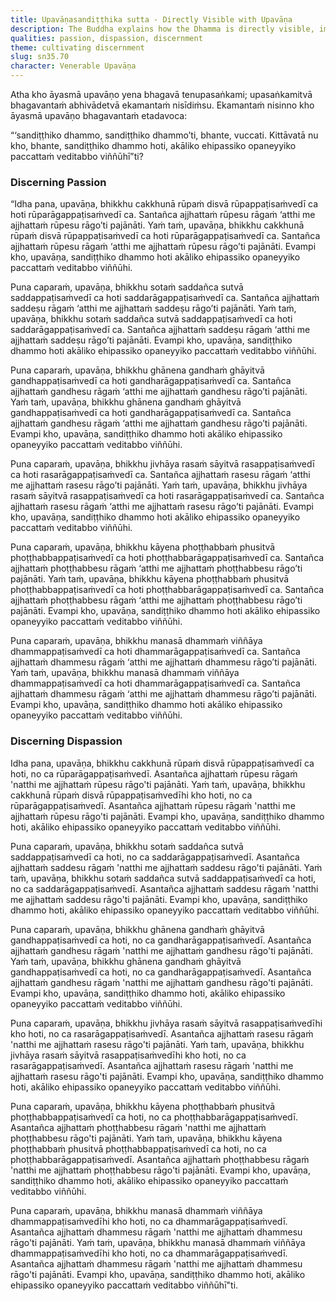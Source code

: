 ```yaml
---
title: Upavāṇasandiṭṭhika sutta - Directly Visible with Upavāṇa
description: The Buddha explains how the Dhamma is directly visible, immediate, inviting one to come and see, applicable, and to be personally experienced by the wise through the six sense bases.
qualities: passion, dispassion, discernment
theme: cultivating discernment
slug: sn35.70
character: Venerable Upavāṇa
---
```


Atha kho āyasmā upavāṇo yena bhagavā tenupasaṅkami; upasaṅkamitvā bhagavantaṁ abhivādetvā ekamantaṁ nisīdiṁsu. Ekamantaṁ nisinno kho āyasmā upavāṇo bhagavantaṁ etadavoca:

“‘sandiṭṭhiko dhammo, sandiṭṭhiko dhammo’ti, bhante, vuccati. Kittāvatā nu kho, bhante, sandiṭṭhiko dhammo hoti, akāliko ehipassiko opaneyyiko paccattaṁ veditabbo viññūhī”ti?

### Discerning Passion

“Idha pana, upavāṇa, bhikkhu cakkhunā rūpaṁ disvā rūpappaṭisaṁvedī ca hoti rūparāgappaṭisaṁvedī ca. Santañca ajjhattaṁ rūpesu rāgaṁ ‘atthi me ajjhattaṁ rūpesu rāgo’ti pajānāti. Yaṁ taṁ, upavāṇa, bhikkhu cakkhunā rūpaṁ disvā rūpappaṭisaṁvedī ca hoti rūparāgappaṭisaṁvedī ca. Santañca ajjhattaṁ rūpesu rāgaṁ ‘atthi me ajjhattaṁ rūpesu rāgo’ti pajānāti. Evampi kho, upavāṇa, sandiṭṭhiko dhammo hoti akāliko ehipassiko opaneyyiko paccattaṁ veditabbo viññūhi.

Puna caparaṁ, upavāṇa, bhikkhu sotaṁ saddañca sutvā saddappaṭisaṁvedī ca hoti saddarāgappaṭisaṁvedī ca. Santañca ajjhattaṁ saddeṣu rāgaṁ ‘atthi me ajjhattaṁ saddeṣu rāgo’ti pajānāti. Yaṁ taṁ, upavāṇa, bhikkhu sotaṁ saddañca sutvā saddappaṭisaṁvedī ca hoti saddarāgappaṭisaṁvedī ca. Santañca ajjhattaṁ saddeṣu rāgaṁ ‘atthi me ajjhattaṁ saddeṣu rāgo’ti pajānāti. Evampi kho, upavāṇa, sandiṭṭhiko dhammo hoti akāliko ehipassiko opaneyyiko paccattaṁ veditabbo viññūhi.

Puna caparaṁ, upavāṇa, bhikkhu ghānena gandhaṁ ghāyitvā gandhappaṭisaṁvedī ca hoti gandharāgappaṭisaṁvedī ca. Santañca ajjhattaṁ gandhesu rāgaṁ ‘atthi me ajjhattaṁ gandhesu rāgo’ti pajānāti. Yaṁ taṁ, upavāṇa, bhikkhu ghānena gandhaṁ ghāyitvā gandhappaṭisaṁvedī ca hoti gandharāgappaṭisaṁvedī ca. Santañca ajjhattaṁ gandhesu rāgaṁ ‘atthi me ajjhattaṁ gandhesu rāgo’ti pajānāti. Evampi kho, upavāṇa, sandiṭṭhiko dhammo hoti akāliko ehipassiko opaneyyiko paccattaṁ veditabbo viññūhi.

Puna caparaṁ, upavāṇa, bhikkhu jivhāya rasaṁ sāyitvā rasappaṭisaṁvedī ca hoti rasarāgappaṭisaṁvedī ca. Santañca ajjhattaṁ rasesu rāgaṁ ‘atthi me ajjhattaṁ rasesu rāgo’ti pajānāti. Yaṁ taṁ, upavāṇa, bhikkhu jivhāya rasaṁ sāyitvā rasappaṭisaṁvedī ca hoti rasarāgappaṭisaṁvedī ca. Santañca ajjhattaṁ rasesu rāgaṁ ‘atthi me ajjhattaṁ rasesu rāgo’ti pajānāti. Evampi kho, upavāṇa, sandiṭṭhiko dhammo hoti akāliko ehipassiko opaneyyiko paccattaṁ veditabbo viññūhi.

Puna caparaṁ, upavāṇa, bhikkhu kāyena phoṭṭhabbaṁ phusitvā phoṭṭhabbappaṭisaṁvedī ca hoti phoṭṭhabbarāgappaṭisaṁvedī ca. Santañca ajjhattaṁ phoṭṭhabbesu rāgaṁ ‘atthi me ajjhattaṁ phoṭṭhabbesu rāgo’ti pajānāti. Yaṁ taṁ, upavāṇa, bhikkhu kāyena phoṭṭhabbaṁ phusitvā phoṭṭhabbappaṭisaṁvedī ca hoti phoṭṭhabbarāgappaṭisaṁvedī ca. Santañca ajjhattaṁ phoṭṭhabbesu rāgaṁ ‘atthi me ajjhattaṁ phoṭṭhabbesu rāgo’ti pajānāti. Evampi kho, upavāṇa, sandiṭṭhiko dhammo hoti akāliko ehipassiko opaneyyiko paccattaṁ veditabbo viññūhi.

Puna caparaṁ, upavāṇa, bhikkhu manasā dhammaṁ viññāya dhammappaṭisaṁvedī ca hoti dhammarāgappaṭisaṁvedī ca. Santañca ajjhattaṁ dhammesu rāgaṁ ‘atthi me ajjhattaṁ dhammesu rāgo’ti pajānāti. Yaṁ taṁ, upavāṇa, bhikkhu manasā dhammaṁ viññāya dhammappaṭisaṁvedī ca hoti dhammarāgappaṭisaṁvedī ca. Santañca ajjhattaṁ dhammesu rāgaṁ ‘atthi me ajjhattaṁ dhammesu rāgo’ti pajānāti. Evampi kho, upavāṇa, sandiṭṭhiko dhammo hoti akāliko ehipassiko opaneyyiko paccattaṁ veditabbo viññūhi.

### Discerning Dispassion

Idha pana, upavāṇa, bhikkhu cakkhunā rūpaṁ disvā rūpappaṭisaṁvedī ca hoti, no ca rūparāgappaṭisaṁvedī. Asantañca ajjhattaṁ rūpesu rāgaṁ 'natthi me ajjhattaṁ rūpesu rāgo'ti pajānāti. Yaṁ taṁ, upavāṇa, bhikkhu cakkhunā rūpaṁ disvā rūpappaṭisaṁvedīhi kho hoti, no ca rūparāgappaṭisaṁvedī. Asantañca ajjhattaṁ rūpesu rāgaṁ 'natthi me ajjhattaṁ rūpesu rāgo'ti pajānāti. Evampi kho, upavāṇa, sandiṭṭhiko dhammo hoti, akāliko ehipassiko opaneyyiko paccattaṁ veditabbo viññūhi.

Puna caparaṁ, upavāṇa, bhikkhu sotaṁ saddañca sutvā saddappaṭisaṁvedī ca hoti, no ca saddarāgappaṭisaṁvedī. Asantañca ajjhattaṁ saddesu rāgaṁ 'natthi me ajjhattaṁ saddesu rāgo'ti pajānāti. Yaṁ taṁ, upavāṇa, bhikkhu sotaṁ saddañca sutvā saddappaṭisaṁvedī ca hoti, no ca saddarāgappaṭisaṁvedī. Asantañca ajjhattaṁ saddesu rāgaṁ 'natthi me ajjhattaṁ saddesu rāgo'ti pajānāti. Evampi kho, upavāṇa, sandiṭṭhiko dhammo hoti, akāliko ehipassiko opaneyyiko paccattaṁ veditabbo viññūhi.

Puna caparaṁ, upavāṇa, bhikkhu ghānena gandhaṁ ghāyitvā gandhappaṭisaṁvedī ca hoti, no ca gandharāgappaṭisaṁvedī. Asantañca ajjhattaṁ gandhesu rāgaṁ 'natthi me ajjhattaṁ gandhesu rāgo'ti pajānāti. Yaṁ taṁ, upavāṇa, bhikkhu ghānena gandhaṁ ghāyitvā gandhappaṭisaṁvedī ca hoti, no ca gandharāgappaṭisaṁvedī. Asantañca ajjhattaṁ gandhesu rāgaṁ 'natthi me ajjhattaṁ gandhesu rāgo'ti pajānāti. Evampi kho, upavāṇa, sandiṭṭhiko dhammo hoti, akāliko ehipassiko opaneyyiko paccattaṁ veditabbo viññūhi.

Puna caparaṁ, upavāṇa, bhikkhu jivhāya rasaṁ sāyitvā rasappaṭisaṁvedīhi kho hoti, no ca rasarāgappaṭisaṁvedī. Asantañca ajjhattaṁ rasesu rāgaṁ 'natthi me ajjhattaṁ rasesu rāgo'ti pajānāti. Yaṁ taṁ, upavāṇa, bhikkhu jivhāya rasaṁ sāyitvā rasappaṭisaṁvedīhi kho hoti, no ca rasarāgappaṭisaṁvedī. Asantañca ajjhattaṁ rasesu rāgaṁ 'natthi me ajjhattaṁ rasesu rāgo'ti pajānāti. Evampi kho, upavāṇa, sandiṭṭhiko dhammo hoti, akāliko ehipassiko opaneyyiko paccattaṁ veditabbo viññūhi.

Puna caparaṁ, upavāṇa, bhikkhu kāyena phoṭṭhabbaṁ phusitvā phoṭṭhabbappaṭisaṁvedī ca hoti, no ca phoṭṭhabbarāgappaṭisaṁvedī. Asantañca ajjhattaṁ phoṭṭhabbesu rāgaṁ 'natthi me ajjhattaṁ phoṭṭhabbesu rāgo'ti pajānāti. Yaṁ taṁ, upavāṇa, bhikkhu kāyena phoṭṭhabbaṁ phusitvā phoṭṭhabbappaṭisaṁvedī ca hoti, no ca phoṭṭhabbarāgappaṭisaṁvedī. Asantañca ajjhattaṁ phoṭṭhabbesu rāgaṁ 'natthi me ajjhattaṁ phoṭṭhabbesu rāgo'ti pajānāti. Evampi kho, upavāṇa, sandiṭṭhiko dhammo hoti, akāliko ehipassiko opaneyyiko paccattaṁ veditabbo viññūhi.

Puna caparaṁ, upavāṇa, bhikkhu manasā dhammaṁ viññāya dhammappaṭisaṁvedīhi kho hoti, no ca dhammarāgappaṭisaṁvedī. Asantañca ajjhattaṁ dhammesu rāgaṁ 'natthi me ajjhattaṁ dhammesu rāgo'ti pajānāti. Yaṁ taṁ, upavāṇa, bhikkhu manasā dhammaṁ viññāya dhammappaṭisaṁvedīhi kho hoti, no ca dhammarāgappaṭisaṁvedī. Asantañca ajjhattaṁ dhammesu rāgaṁ 'natthi me ajjhattaṁ dhammesu rāgo'ti pajānāti. Evampi kho, upavāṇa, sandiṭṭhiko dhammo hoti, akāliko ehipassiko opaneyyiko paccattaṁ veditabbo viññūhī"ti.
